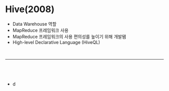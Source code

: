 # Hive(2008)
> 
* Data Warehouse 역할
* MapReduce 프레임워크 사용
* MapReduce 프레임워크의 사용 편의성를 높이기 위해 개발됌
* High-level Declarative Language (HiveQL)

<br>
<hr>


## 
####

<br>

###
* d

<br>
